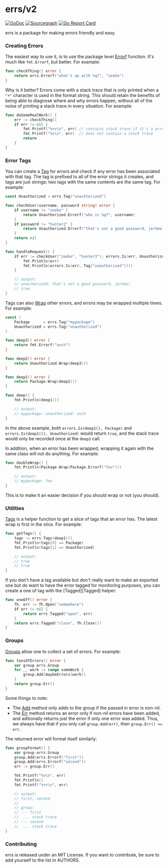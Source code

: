 # errs/v2

[![GoDoc](https://godoc.org/github.com/zeebo/errs/v2?status.svg)](https://godoc.org/github.com/zeebo/errs)
[![Sourcegraph](https://sourcegraph.com/github.com/zeebo/errs/v2/-/badge.svg)](https://sourcegraph.com/github.com/zeebo/errs?badge)
[![Go Report Card](https://goreportcard.com/badge/github.com/zeebo/errs/v2)](https://goreportcard.com/report/github.com/zeebo/errs)

errs is a package for making errors friendly and easy.

### Creating Errors

The easiest way to use it, is to use the package level [Errorf][Errorf] function. It's much like  `fmt.Errorf`, but better. For example:

```go
func checkThing() error {
	return errs.Errorf("what's up with %q?", "zeebo")
}
```

Why is it better? Errors come with a stack trace that is only printed when a `"+"` character is used in the format string. This should retain the benefits of being able to diagnose where and why errors happen, without all of the noise of printing a stack trace in every situation. For example:

```go
func doSomeRealWork() {
	err := checkThing()
	if err != nil {
		fmt.Printf("%+v\n", err) // contains stack trace if it's a errs error.
		fmt.Printf("%v\n", err)  // does not contain a stack trace
		return
	}
}
```

### Error Tags

You can create a [Tag][Tag] for errors and check if any error has been associated with that tag. The tag is prefixed to all of the error strings it creates, and tags are just strings: two tags with the same contents are the same tag. For example:

```go
const Unauthorized = errs.Tag("unauthorized")

func checkUser(username, password string) error {
	if username != "zeebo" {
		return Unauthorized.Errorf("who is %q?", username)
	}
	if password != "hunter2" {
		return Unauthorized.Errorf("that's not a good password, jerkmo!")
	}
	return nil
}

func handleRequest() {
	if err := checkUser("zeebo", "hunter3"); errors.Is(err, Unauthorized) {
		fmt.Println(err)
		fmt.Println(errors.Is(err, Tag("unauthorized"))))
	}

	// output:
	// unauthorized: that's not a good password, jerkmo!
	// true
}
```

Tags can also [Wrap][TagWrap] other errors, and errors may be wrapped multiple times. For example:

```go
const (
	Package      = errs.Tag("mypackage")
	Unauthorized = errs.Tag("unauthorized")
)

func deep3() error {
	return fmt.Errorf("ouch")
}

func deep2() error {
	return Unauthorized.Wrap(deep3())
}

func deep1() error {
	return Package.Wrap(deep2())
}

func deep() {
	fmt.Println(deep1())

	// output:
	// mypackage: unauthorized: ouch
}
```

In the above example, both `errors.Is(deep1(), Package)` and `errors.Is(deep1()), Unauthorized)` would return `true`, and the stack trace would only be recorded once at the `deep2` call.

In addition, when an error has been wrapped, wrapping it again with the same class will not do anything. For example:

```go
func doubleWrap() {
	fmt.Println(Package.Wrap(Package.Errorf("foo")))

	// output:
	// mypackage: foo
}
```

This is to make it an easier decision if you should wrap or not (you should).

### Utilities

[Tags][Tags] is a helper function to get a slice of tags that an error has. The latest wrap is first in the slice. For example:

```go
func getTags() {
	tags := errs.Tags(deep1())
	fmt.Println(tags[0] == Package)
	fmt.Println(tags[1] == Unauthorized)

	// output:
	// true
	// true
}
```

If you don't have a tag available but don't really want to make an exported one but do want to have the error tagged for monitoring purposes, you can create a one of tag with the [Tagged][Tagged] helper:

```go
func oneOff() error {
	fh, err := fh.Open("somewhere")
	if err != nil {
		return errs.Tagged("open", err)
	}
	return errs.Tagged("close", fh.Close())
}
```

### Groups

[Groups][Group] allow one to collect a set of errors. For example:

```go
func tonsOfErrors() error {
	var group errs.Group
	for _, work := range someWork {
		group.Add(maybeErrors(work))
	}
	return group.Err()
}
```

Some things to note:

- The [Add][GroupAdd] method only adds to the group if the passed in error is non-nil.
- The [Err][GroupErr] method returns an error only if non-nil errors have been added, and aditionally returns just the error if only one error was added. Thus, we always have that if you only call `group.Add(err)`, then `group.Err() == err`.

The returned error will format itself similarly:

```go
func groupFormat() {
	var group errs.Group
	group.Add(errs.Errorf("first"))
	group.Add(errs.Errorf("second"))
	err := group.Err()

	fmt.Printf("%v\n", err)
	fmt.Println()
	fmt.Printf("%+v\n", err)

	// output:
	// first; second
	//
	// group:
	// --- first
	// 	... stack trace
	// --- second
	// 	... stack trace
}
```

### Contributing

errs is released under an MIT License. If you want to contribute, be sure to add yourself to the list in AUTHORS.

[Errorf]: https://godoc.org/github.com/zeebo/errs/v2#Errorf
[Wrap]: https://godoc.org/github.com/zeebo/errs/v2#Wrap
[Tag]: https://godoc.org/github.com/zeebo/errs/v2#Tag
[TagWrap]: https://godoc.org/github.com/zeebo/errs/v2#Tag.Wrap
[Tags]: https://godoc.org/github.com/zeebo/errs/v2#Tags
[Group]: https://godoc.org/github.com/zeebo/errs/v2#Group
[GroupAdd]: https://godoc.org/github.com/zeebo/errs/v2#Group.Add
[GroupErr]: https://godoc.org/github.com/zeebo/errs/v2#Group.Err
